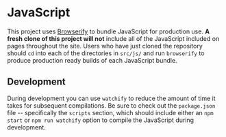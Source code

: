 # JavaScript

This project uses [Browserify](http://browserify.org) to bundle JavaScript for production use.  **A fresh clone of this project will not** include all of the JavaScript included on pages throughout the site. Users who have just cloned the repository should `cd` into each of the directories in `src/js/` and run `browserify` to produce production ready builds of each JavaScript bundle.

## Development

During development you can use `watchify` to reduce the amount of time it takes for subsequent compilations.  Be sure to check out the `package.json` file -- specifically the `scripts` section, which should include either an `npm start` or `npm run watchify` option to compile the JavaScript during development.
